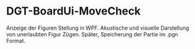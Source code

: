 # DGT-BoardUi-MoveCheck

Anzeige der Figuren Stellung in WPF. Akustische und visuelle Darstellung von unerlaubten Figur Zügen. Später, Speicherung der Partie im .pgn Format.
